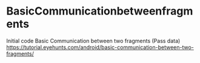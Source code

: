 # BasicCommunicationbetweenfragments
Initial code
Basic Communication between two fragments (Pass data)
https://tutorial.eyehunts.com/android/basic-communication-between-two-fragments/
